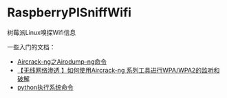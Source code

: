 # RaspberryPISniffWifi
树莓派Linux嗅探Wifi信息

一些入门的文档：
- [Aircrack-ng之Airodump-ng命令](https://blog.csdn.net/vevenlcf/article/details/82084633
) 
-  [【无线网络渗透 】如何使用Aircrack-ng 系列工具进行WPA/WPA2的监听和破解](https://blog.csdn.net/vevenlcf/article/details/82084633)
- [python执行系统命令](https://www.cnblogs.com/xuxm2007/archive/2011/01/17/1937220.html)